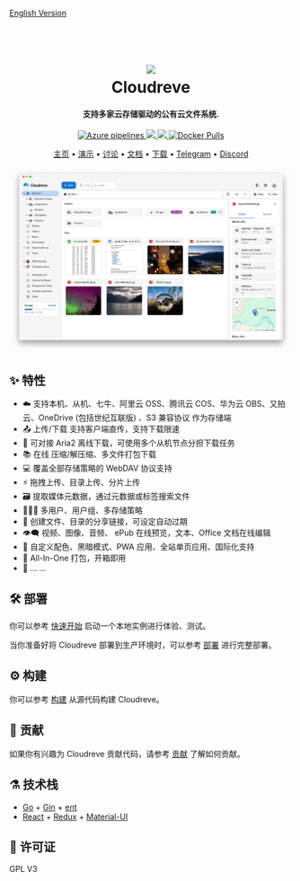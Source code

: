 [English Version](https://github.com/cloudreve/Cloudreve/blob/master/README.md)

<h1 align="center">
  <br>
  <a href="https://cloudreve.org/" alt="logo" ><img src="https://raw.githubusercontent.com/cloudreve/frontend/master/public/static/img/logo192.png" width="150"/></a>
  <br>
  Cloudreve
  <br>
</h1>

<h4 align="center">支持多家云存储驱动的公有云文件系统.</h4>

<p align="center">
  <a href="https://dev.azure.com/abslantliu/Cloudreve/_build?definitionId=6">
    <img src="https://dev.azure.com/abslantliu/Cloudreve/_apis/build/status%2Fcloudreve.Cloudreve?branchName=refs%2Fpull%2F2481%2Fmerge"
         alt="Azure pipelines">
  </a>
  <a href="https://github.com/cloudreve/Cloudreve/releases">
    <img src="https://img.shields.io/github/v/release/cloudreve/Cloudreve?include_prereleases" />
  </a>
  <a href="https://hub.docker.com/r/cloudreve/cloudreve">
     <img src="https://img.shields.io/docker/image-size/cloudreve/cloudreve"/>
  </a>
  <a href="https://hub.docker.com/r/cloudreve/cloudreve">
  <img alt="Docker Pulls" src="https://img.shields.io/docker/pulls/cloudreve/cloudreve" />
  </a>
</p>
<p align="center">
  <a href="https://cloudreve.org">主页</a> •
  <a href="https://demo.cloudreve.org">演示</a> •
  <a href="https://github.com/cloudreve/cloudreve/discussions">讨论</a> •
  <a href="https://docs.cloudreve.org">文档</a> •
  <a href="https://github.com/cloudreve/Cloudreve/releases">下载</a> •
  <a href="https://t.me/cloudreve_official">Telegram</a> •
  <a href="https://discord.com/invite/WTpMFpZT76">Discord</a>
</p>

![Screenshot](https://raw.githubusercontent.com/cloudreve/docs/master/images/homepage.png)

## :sparkles: 特性

- :cloud: 支持本机、从机、七牛、阿里云 OSS、腾讯云 COS、华为云 OBS、又拍云、OneDrive (包括世纪互联版) 、S3 兼容协议 作为存储端
- :outbox_tray: 上传/下载 支持客户端直传，支持下载限速
- 💾 可对接 Aria2 离线下载，可使用多个从机节点分担下载任务
- 📚 在线 压缩/解压缩、多文件打包下载
- 💻 覆盖全部存储策略的 WebDAV 协议支持
- :zap: 拖拽上传、目录上传、分片上传
- :card_file_box: 提取媒体元数据，通过元数据或标签搜索文件
- :family_woman_girl_boy: 多用户、用户组、多存储策略
- :link: 创建文件、目录的分享链接，可设定自动过期
- :eye_speech_bubble: 视频、图像、音频、 ePub 在线预览，文本、Office 文档在线编辑
- :art: 自定义配色、黑暗模式、PWA 应用、全站单页应用、国际化支持
- :rocket: All-In-One 打包，开箱即用
- 🌈 ... ...

## :hammer_and_wrench: 部署

你可以参考 [快速开始](https://docs.cloudreve.org/overview/quickstart) 启动一个本地实例进行体验、测试。

当你准备好将 Cloudreve 部署到生产环境时，可以参考 [部署](https://docs.cloudreve.org/overview/deploy/) 进行完整部署。

## :gear: 构建

你可以参考 [构建](https://docs.cloudreve.org/overview/build/) 从源代码构建 Cloudreve。

## :rocket: 贡献

如果你有兴趣为 Cloudreve 贡献代码，请参考 [贡献](https://docs.cloudreve.org/api/contributing/) 了解如何贡献。

## :alembic: 技术栈

- [Go](https://golang.org/) + [Gin](https://github.com/gin-gonic/gin) + [ent](https://github.com/ent/ent)
- [React](https://github.com/facebook/react) + [Redux](https://github.com/reduxjs/redux) + [Material-UI](https://github.com/mui-org/material-ui)

## :scroll: 许可证

GPL V3
